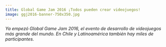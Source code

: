 ```yaml
---
title: Global Game Jam 2016 ¡Todos pueden crear videojuegos!
image: ggj2016-banner-750x350.jpg
---
```


*Ya empezó Global Game Jam 2016, el evento de desarrollo de videojuegos más grande del mundo. En Chile y Latinoamérica también hay miles de participantes.*

<!--more-->
